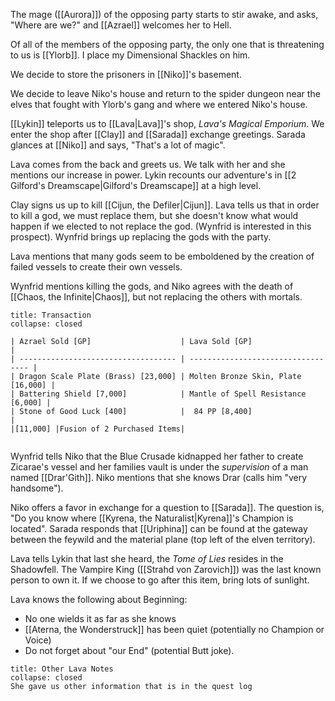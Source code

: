 The mage ([[Aurora]]) of the opposing party starts to stir awake, and asks, "Where are we?" and [[Azrael]] welcomes her to Hell. 

Of all of the members of the opposing party, the only one that is threatening to us is [[Ylorb]]. I place my Dimensional Shackles on him. 

We decide to store the prisoners in [[Niko]]'s basement. 

We decide to leave Niko's house and return to the spider dungeon near the elves that fought with Ylorb's gang and where we entered Niko's house. 

[[Lykin]] teleports us to [[Lava|Lava]]'s shop, _Lava's Magical Emporium_. We enter the shop after [[Clay]] and [[Sarada]] exchange greetings. Sarada glances at [[Niko]] and says, "That's a lot of magic". 

Lava comes from the back and greets us. We talk with her and she mentions our increase in power.  Lykin recounts our adventure's in [[2 Gilford's Dreamscape|Gilford's Dreamscape]] at a high level. 

Clay signs us up to kill [[Cijun, the Defiler|Cijun]]. Lava tells us that in order to kill a god, we must replace them, but she doesn't know what would happen if we elected to not replace the god. (Wynfrid is interested in this prospect). Wynfrid brings up replacing the gods with the party. 

Lava mentions that many gods seem to be emboldened by the creation of failed vessels to create their own vessels. 

Wynfrid mentions killing the gods, and Niko agrees with the death of [[Chaos, the Infinite|Chaos]], but not replacing the others with mortals. 

```ad-note
title: Transaction
collapse: closed

| Azrael Sold [GP]                    | Lava Sold [GP]                     |
| ----------------------------------- | ---------------------------------- |
| Dragon Scale Plate (Brass) [23,000] | Molten Bronze Skin, Plate [16,000] |
| Battering Shield [7,000]            | Mantle of Spell Resistance [6,000] |
| Stone of Good Luck [400]            |  84 PP [8,400]                     |
|[11,000] |Fusion of 2 Purchased Items|


```

Wynfrid tells Niko that the Blue Crusade kidnapped her father to create Zicarae's vessel and her families vault is under the _supervision_ of a man named [[Drar'Gith]]. Niko mentions that she knows Drar (calls him "very handsome"). 

Niko offers a favor in exchange for a question to [[Sarada]]. The question is, "Do you know where [[Kyrena, the Naturalist|Kyrena]]'s Champion is located". Sarada responds that [[Uriphina]] can be found at the gateway between the feywild and the material plane (top left of the elven territory). 

Lava tells Lykin that last she heard, the _Tome of Lies_ resides in the Shadowfell. The Vampire King ([[Strahd von Zarovich]]) was the last known person to own it. If we choose to go after this item, bring lots of sunlight. 

Lava knows the following about Beginning:
- No one wields it as far as she knows
- [[Aterna, the Wonderstruck]] has been quiet (potentially no Champion or Voice)
- Do not forget about "our End" (potential Butt joke). 

```ad-note
title: Other Lava Notes
collapse: closed
She gave us other information that is in the quest log
```
